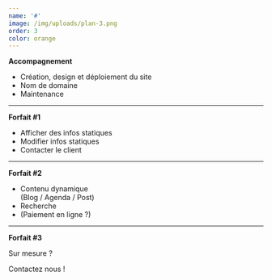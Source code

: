 ```yaml
---
name: '#'
image: /img/uploads/plan-3.png
order: 3
color: orange
---
```

**Accompagnement**  

* Création, design et déploiement du site
* Nom de domaine
* Maintenance

<hr />

**Forfait #1**
* Afficher des infos statiques
* Modifier infos statiques
* Contacter le client

<hr />

**Forfait #2**
* Contenu dynamique  
  (Blog / Agenda / Post)
* Recherche
* (Paiement en ligne ?)

<hr />

**Forfait #3**

Sur mesure ?

Contactez nous !
